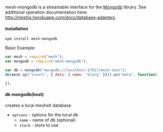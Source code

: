 
mesh-mongodb is a streamable interface for the [Mongodb](https://www.mongodb.org/) library. See additional operation documentation here: http://meshjs.herokuapp.com/docs/database-adapters.

#### installation

```
npm install mesh-mongodb
```

Basic Example:

```javascript
var mesh = require("mesh");
var mongodb = require("mesh-mongodb");

var db = mongodb("mongodb://localhost:27017/mesh-test");
db(mesh.op("insert", { data: { name: "blarg" }})).on("data", function() {

});
```


#### db mongodb(host)

creates a local meshelt database

- `options` - options for the local db
  - `name` - name of db (optional)
  - `store` - store to use
